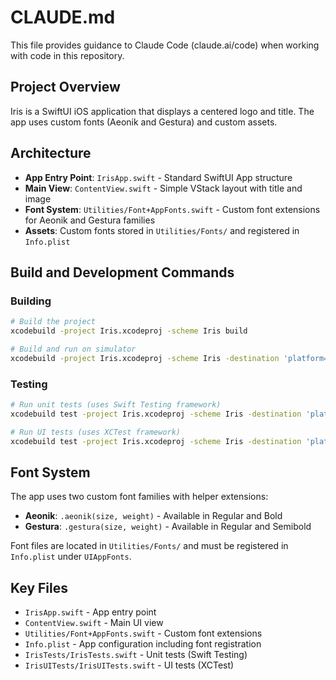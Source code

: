 # CLAUDE.md

This file provides guidance to Claude Code (claude.ai/code) when working with code in this repository.

## Project Overview

Iris is a SwiftUI iOS application that displays a centered logo and title. The app uses custom fonts (Aeonik and Gestura) and custom assets.

## Architecture

- **App Entry Point**: `IrisApp.swift` - Standard SwiftUI App structure
- **Main View**: `ContentView.swift` - Simple VStack layout with title and image
- **Font System**: `Utilities/Font+AppFonts.swift` - Custom font extensions for Aeonik and Gestura families
- **Assets**: Custom fonts stored in `Utilities/Fonts/` and registered in `Info.plist`

## Build and Development Commands

### Building
```bash
# Build the project
xcodebuild -project Iris.xcodeproj -scheme Iris build

# Build and run on simulator
xcodebuild -project Iris.xcodeproj -scheme Iris -destination 'platform=iOS Simulator,name=iPhone 15' build
```

### Testing
```bash
# Run unit tests (uses Swift Testing framework)
xcodebuild test -project Iris.xcodeproj -scheme Iris -destination 'platform=iOS Simulator,name=iPhone 15'

# Run UI tests (uses XCTest framework)
xcodebuild test -project Iris.xcodeproj -scheme Iris -destination 'platform=iOS Simulator,name=iPhone 15' -only-testing:IrisUITests
```

## Font System

The app uses two custom font families with helper extensions:
- **Aeonik**: `.aeonik(size, weight)` - Available in Regular and Bold
- **Gestura**: `.gestura(size, weight)` - Available in Regular and Semibold

Font files are located in `Utilities/Fonts/` and must be registered in `Info.plist` under `UIAppFonts`.

## Key Files

- `IrisApp.swift` - App entry point
- `ContentView.swift` - Main UI view
- `Utilities/Font+AppFonts.swift` - Custom font extensions
- `Info.plist` - App configuration including font registration
- `IrisTests/IrisTests.swift` - Unit tests (Swift Testing)
- `IrisUITests/IrisUITests.swift` - UI tests (XCTest)